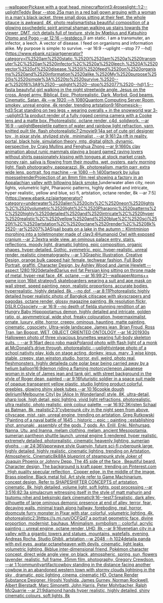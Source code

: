 [--wallpaper](https://www.ebank.nz/aiartgenerator?category=--wallpaper)[Pickaxe with a goat head, minecraft](https://www.ebank.nz/aiartgenerator?category=Pickaxe%2520with%2520a%2520goat%2520head%2C%2520minecraft)[print](https://www.ebank.nz/aiartgenerator?category=print)[3:4](https://www.ebank.nz/aiartgenerator?category=3%3A4)[roses](https://www.ebank.nz/aiartgenerator?category=roses)[light::](https://www.ebank.nz/aiartgenerator?category=light%3A%3A)[1:2](https://www.ebank.nz/aiartgenerator?category=1%3A2)[--uplight](https://www.ebank.nz/aiartgenerator?category=--uplight)[Teddy Bear --stop 25](https://www.ebank.nz/aiartgenerator?category=Teddy%2520Bear%2520--stop%252025)[a man in a red ball gown arguing with a woman in a man's black jacket, three small dogs sitting at their feet, the whole sitauce is awkward, 4K, photo realism](https://www.ebank.nz/aiartgenerator?category=a%2520man%2520in%2520a%2520red%2520ball%2520gown%2520arguing%2520with%2520a%2520woman%2520in%2520a%2520man%27s%2520black%2520jacket%2C%2520three%2520small%2520dogs%2520sitting%2520at%2520their%2520feet%2C%2520the%2520whole%2520sitauce%2520is%2520awkward%2C%25204K%2C%2520photo%2520realism)[artists](https://www.ebank.nz/aiartgenerator?category=artists)[a beautiful composition of a glowing psychedelic spirit animal shaman walking up stairs towards the viewer, DMT,  rich details full of texture, style by Mœbius and Katsuhiro Otomo and Pogo —ar 12:16 —test](https://www.ebank.nz/aiartgenerator?category=a%2520beautiful%2520composition%2520of%2520a%2520glowing%2520psychedelic%2520spirit%2520animal%2520shaman%2520walking%2520up%2520stairs%2520towards%2520the%2520viewer%2C%2520DMT%2C%2520%2520rich%2520details%2520full%2520of%2520texture%2C%2520style%2520by%2520M%C5%93bius%2520and%2520Katsuhiro%2520Otomo%2520and%2520Pogo%2520%E2%80%94ar%252012%3A16%2520%E2%80%94test)[deco.](https://www.ebank.nz/aiartgenerator?category=deco.)[I am static. I am a transmuter, an infector, a leech. A vector of disease. I feed on organisms and information alike. My purpose is simple: to survive. --ar 16:9 --uplight --stop 77 --hd](https://www.ebank.nz/aiartgenerator?category=I%2520am%2520static.%2520I%2520am%2520a%2520transmuter%2C%2520an%2520infector%2C%2520a%2520leech.%2520A%2520vector%2520of%2520disease.%2520I%2520feed%2520on%2520organisms%2520and%2520information%2520alike.%2520My%2520purpose%2520is%2520simple%3A%2520to%2520survive.%2520--ar%252016%3A9%2520--uplight%2520--stop%252077%2520--hd)[1.5](https://www.ebank.nz/aiartgenerator?category=1.5)[--fast](https://www.ebank.nz/aiartgenerator?category=--fast)[a beautyful girl walking in the night street](https://www.ebank.nz/aiartgenerator?category=a%2520beautyful%2520girl%2520walking%2520in%2520the%2520night%2520street)[wide angle. Jesus on the cross. Angel army. Biblical. Epic. Photorealistic. Dark. Morbid. God beams. Cinematic. Satan. 4k —w 1920 —h 1080](https://www.ebank.nz/aiartgenerator?category=wide%2520angle.%2520Jesus%2520on%2520the%2520cross.%2520Angel%2520army.%2520Biblical.%2520Epic.%2520Photorealistic.%2520Dark.%2520Morbid.%2520God%2520beams.%2520Cinematic.%2520Satan.%25204k%2520%E2%80%94w%25201920%2520%E2%80%94h%25201080)[Quantom Computing Server Room,  smokey, unreal engine, 4k render, trending artstation](https://www.ebank.nz/aiartgenerator?category=Quantom%2520Computing%2520Server%2520Room%2C%2520%2520smokey%2C%2520unreal%2520engine%2C%25204k%2520render%2C%2520trending%2520artstation)[9:16](https://www.ebank.nz/aiartgenerator?category=9%3A16)[homesick](https://www.ebank.nz/aiartgenerator?category=homesick)[--hd](https://www.ebank.nz/aiartgenerator?category=--hd)[3:5](https://www.ebank.nz/aiartgenerator?category=3%3A5)[cat standing on two legs + wearing overalls + in the snow](https://www.ebank.nz/aiartgenerator?category=cat%2520standing%2520on%2520two%2520legs%2520%2B%2520wearing%2520overalls%2520%2B%2520in%2520the%2520snow)[world war 3](https://www.ebank.nz/aiartgenerator?category=world%2520war%25203)[--uplight](https://www.ebank.nz/aiartgenerator?category=--uplight)[3:1](https://www.ebank.nz/aiartgenerator?category=3%3A1)[a product render of a fully rigged cenima camera with a Cooke lens and a matte box. Photorealistic, octane render, c4d, solidwork. --ar 16:9 --uplight](https://www.ebank.nz/aiartgenerator?category=a%2520product%2520render%2520of%2520a%2520fully%2520rigged%2520cenima%2520camera%2520with%2520a%2520Cooke%2520lens%2520and%2520a%2520matte%2520box.%2520Photorealistic%2C%2520octane%2520render%2C%2520c4d%2C%2520solidwork.%2520--ar%252016%3A9%2520--uplight)[Beeple](https://www.ebank.nz/aiartgenerator?category=Beeple)[tile pattern of water and rainbow light refraction, yarn, knitted quilt tile, flash photo](https://www.ebank.nz/aiartgenerator?category=tile%2520pattern%2520of%2520water%2520and%2520rainbow%2520light%2520refraction%2C%2520yarn%2C%2520knitted%2520quilt%2520tile%2C%2520flash%2520photo)[realistic](https://www.ebank.nz/aiartgenerator?category=realistic)[7:2](https://www.ebank.nz/aiartgenerator?category=7%3A2)[movie](https://www.ebank.nz/aiartgenerator?category=movie)[9:14](https://www.ebank.nz/aiartgenerator?category=9%3A14)[a set of cute girl designer toy , in pixar style, stylized style , minimalist , --ar 9:16](https://www.ebank.nz/aiartgenerator?category=a%2520set%2520of%2520cute%2520girl%2520designer%2520toy%2520%2C%2520in%2520pixar%2520style%2C%2520stylized%2520style%2520%2C%2520minimalist%2520%2C%2520--ar%25209%3A16)[1:2](https://www.ebank.nz/aiartgenerator?category=1%3A2)[a rift in reality, portal, black hole, simulation theory, mtg, digital glitch, dynamic, perspective, by Craig Mullins and Fenghua Zhong —ar 9:16](https://www.ebank.nz/aiartgenerator?category=a%2520rift%2520in%2520reality%2C%2520portal%2C%2520black%2520hole%2C%2520simulation%2520theory%2C%2520mtg%2C%2520digital%2520glitch%2C%2520dynamic%2C%2520perspective%2C%2520by%2520Craig%2520Mullins%2520and%2520Fenghua%2520Zhong%2520%E2%80%94ar%25209%3A16)[60s clay animation about runic mammals playing a board game](https://www.ebank.nz/aiartgenerator?category=60s%2520clay%2520animation%2520about%2520runic%2520mammals%2520playing%2520a%2520board%2520game)[2 raving lovers without shirts passionately kissing with tongues at stock market crash, money rain, saliva is flowing from their mouths, wet, oysters, early morning light, flash photography, papparazzi, 8k, photorealism, martin parr, extra wide lens, portrait, fog machine --w 1080 --h 1400](https://www.ebank.nz/aiartgenerator?category=2%2520raving%2520lovers%2520without%2520shirts%2520passionately%2520kissing%2520with%2520tongues%2520at%2520stock%2520market%2520crash%2C%2520money%2520rain%2C%2520saliva%2520is%2520flowing%2520from%2520their%2520mouths%2C%2520wet%2C%2520oysters%2C%2520early%2520morning%2520light%2C%2520flash%2520photography%2C%2520papparazzi%2C%25208k%2C%2520photorealism%2C%2520martin%2520parr%2C%2520extra%2520wide%2520lens%2C%2520portrait%2C%2520fog%2520machine%2520--w%25201080%2520--h%25201400)[artwork by julius moessel](https://www.ebank.nz/aiartgenerator?category=artwork%2520by%2520julius%2520moessel)[render](https://www.ebank.nz/aiartgenerator?category=render)[Projection of an 8mm film reel showing a factory in an Appalachian valley with billowing black smoke.](https://www.ebank.nz/aiartgenerator?category=Projection%2520of%2520an%25208mm%2520film%2520reel%2520showing%2520a%2520factory%2520in%2520an%2520Appalachian%2520valley%2520with%2520billowing%2520black%2520smoke.)[underwater alien city, neon lights, volumetric light, Pharaonic patterns, highly detailed and intricate, hyper realistic, yellow and blue, sci fi, artstation, octane render, 8k --ar 7:5](https://www.ebank.nz/aiartgenerator?category=underwater%2520alien%2520city%2C%2520neon%2520lights%2C%2520volumetric%2520light%2C%2520Pharaonic%2520patterns%2C%2520highly%2520detailed%2520and%2520intricate%2C%2520hyper%2520realistic%2C%2520yellow%2520and%2520blue%2C%2520sci%2520fi%2C%2520artstation%2C%2520octane%2520render%2C%25208k%2520--ar%25207%3A5)[sail boats on a lake in the autumn :: Klimt](https://www.ebank.nz/aiartgenerator?category=sail%2520boats%2520on%2520a%2520lake%2520in%2520the%2520autumn%2520%3A%3A%2520Klimt)[minion morphing into a toilet](https://www.ebank.nz/aiartgenerator?category=minion%2520morphing%2520into%2520a%2520toilet)[monster,made of clay](https://www.ebank.nz/aiartgenerator?category=monster%2Cmade%2520of%2520clay)[3:4](https://www.ebank.nz/aiartgenerator?category=3%3A4)[Humanoid Owl with exposed cranium --ar 2:3](https://www.ebank.nz/aiartgenerator?category=Humanoid%2520Owl%2520with%2520exposed%2520cranium%2520--ar%25202%3A3)[extra wide view. an ominous palace entry. stairs. reflections. moody light. dramatic lighting. epic composition. organic shapes. hyper-detailed. Gothic. symmetric. epic. hyper-realistic. unreal render. realistic cinematography --ar 1:3](https://www.ebank.nz/aiartgenerator?category=extra%2520wide%2520view.%2520an%2520ominous%2520palace%2520entry.%2520stairs.%2520reflections.%2520moody%2520light.%2520dramatic%2520lighting.%2520epic%2520composition.%2520organic%2520shapes.%2520hyper-detailed.%2520Gothic.%2520symmetric.%2520epic.%2520hyper-realistic.%2520unreal%2520render.%2520realistic%2520cinematography%2520--ar%25201%3A3)[Graphic Illustration, Creative Design, orange bulk capped hair female, techwear fashion, Full Body Portrait, graffiti, Character Design, by Ashley Wood and Jamie Hewlett --aspect 1280:1920](https://www.ebank.nz/aiartgenerator?category=Graphic%2520Illustration%2C%2520Creative%2520Design%2C%2520orange%2520bulk%2520capped%2520hair%2520female%2C%2520techwear%2520fashion%2C%2520Full%2520Body%2520Portrait%2C%2520graffiti%2C%2520Character%2520Design%2C%2520by%2520Ashley%2520Wood%2520and%2520Jamie%2520Hewlett%2520--aspect%25201280%3A1920)[detailed](https://www.ebank.nz/aiartgenerator?category=detailed)[Darius evil fat Persian king sitting on throne made of metal, hyper-real face, 4K, octane, —ar 16:9](https://www.ebank.nz/aiartgenerator?category=Darius%2520evil%2520fat%2520Persian%2520king%2520sitting%2520on%2520throne%2520made%2520of%2520metal%2C%2520hyper-real%2520face%2C%25204K%2C%2520octane%2C%2520%E2%80%94ar%252016%3A9)[9:21](https://www.ebank.nz/aiartgenerator?category=9%3A21)[--wallpaper](https://www.ebank.nz/aiartgenerator?category=--wallpaper)[Atoms](https://www.ebank.nz/aiartgenerator?category=Atoms)[++ game icon 16bit strategy](https://www.ebank.nz/aiartgenerator?category=%2B%2B%2520game%2520icon%252016bit%2520strategy)[5 skateboarders wearing a suit and ape mask on wall street, speed painting, neon, realistic proportions, accurate bodies, hyperrealistic, highly detailed, 8k, --no dof, --ar 8:11](https://www.ebank.nz/aiartgenerator?category=5%2520skateboarders%2520wearing%2520a%2520suit%2520and%2520ape%2520mask%2520on%2520wall%2520street%2C%2520speed%2520painting%2C%2520neon%2C%2520realistic%2520proportions%2C%2520accurate%2520bodies%2C%2520hyperrealistic%2C%2520highly%2520detailed%2C%25208k%2C%2520--no%2520dof%2C%2520--ar%25208%3A11)[Photorealistic highly detailed hyper realistic photo of Bangkok citiscape with skyscrapers and pagodas, octane render, glossy magazine painting, 8k resolution,flickr, DSLR,CGsociety  --ar 16:9 --no depth of field](https://www.ebank.nz/aiartgenerator?category=Photorealistic%2520highly%2520detailed%2520hyper%2520realistic%2520photo%2520of%2520Bangkok%2520citiscape%2520with%2520skyscrapers%2520and%2520pagodas%2C%2520octane%2520render%2C%2520glossy%2520magazine%2520painting%2C%25208k%2520resolution%2Cflickr%2C%2520DSLR%2CCGsociety%2520%2520--ar%252016%3A9%2520--no%2520depth%2520of%2520field)[a stunning rendition of an Hungry Baby Hippopotamus demon, highly detailed and intricate, golden ratio, pi, asymmetrical, wide shot, freaky colouration, hypermaximalist, ornate, luxury, elite, horror, creepy, ominous, haunting, matte painting, cinematic, cgsociety, Ultra-wide landscape, James jean, Brian Froud, Ross Tran, Ian Bogost, WET, OBJECT ORIENTED ONTOLOGY --ar 14:20](https://www.ebank.nz/aiartgenerator?category=a%2520stunning%2520rendition%2520of%2520an%2520Hungry%2520Baby%2520Hippopotamus%2520demon%2C%2520highly%2520detailed%2520and%2520intricate%2C%2520golden%2520ratio%2C%2520pi%2C%2520asymmetrical%2C%2520wide%2520shot%2C%2520freaky%2520colouration%2C%2520hypermaximalist%2C%2520ornate%2C%2520luxury%2C%2520elite%2C%2520horror%2C%2520creepy%2C%2520ominous%2C%2520haunting%2C%2520matte%2520painting%2C%2520cinematic%2C%2520cgsociety%2C%2520Ultra-wide%2520landscape%2C%2520James%2520jean%2C%2520Brian%2520Froud%2C%2520Ross%2520Tran%2C%2520Ian%2520Bogost%2C%2520WET%2C%2520OBJECT%2520ORIENTED%2520ONTOLOGY%2520--ar%252014%3A20)[1930s Halloween photo of three vivacious brunettes wearing full-body skeleton suits. :: --ar 9:16](https://www.ebank.nz/aiartgenerator?category=1930s%2520Halloween%2520photo%2520of%2520three%2520vivacious%2520brunettes%2520wearing%2520full-body%2520skeleton%2520suits.%2520%3A%3A%2520--ar%25209%3A16)[art deco robo mask](https://www.ebank.nz/aiartgenerator?category=art%2520deco%2520robo%2520mask)[Polaroid photo with flash light of a monk at McDonald’s drive through, photorealistic,](https://www.ebank.nz/aiartgenerator?category=Polaroid%2520photo%2520with%2520flash%2520light%2520of%2520a%2520monk%2520at%2520McDonald%E2%80%99s%2520drive%2520through%2C%2520photorealistic%2C)[--uplight](https://www.ebank.nz/aiartgenerator?category=--uplight)[vintage photo of a school nativity play, kids on stage acting, donkey, jesus, mary, 3 wise kings, stable, creepy, stan winston studio, horror, evil, weird, photo real, fleshmonsters, highly detailed](https://www.ebank.nz/aiartgenerator?category=vintage%2520photo%2520of%2520a%2520school%2520nativity%2520play%2C%2520kids%2520on%2520stage%2520acting%2C%2520donkey%2C%2520jesus%2C%2520mary%2C%25203%2520wise%2520kings%2C%2520stable%2C%2520creepy%2C%2520stan%2520winston%2520studio%2C%2520horror%2C%2520evil%2C%2520weird%2C%2520photo%2520real%2C%2520fleshmonsters%2C%2520highly%2520detailed)[a cute polar bear being carried away by a helium balloon](https://www.ebank.nz/aiartgenerator?category=a%2520cute%2520polar%2520bear%2520being%2520carried%2520away%2520by%2520a%2520helium%2520balloon)[16:9](https://www.ebank.nz/aiartgenerator?category=16%3A9)[demon riding a flaming motorcycle](https://www.ebank.nz/aiartgenerator?category=demon%2520riding%2520a%2520flaming%2520motorcycle)[neon Japanese woman in style of James jean and tank girl, with street background in the style of Roger dean, painted --ar 9:16](https://www.ebank.nz/aiartgenerator?category=neon%2520Japanese%2520woman%2520in%2520style%2520of%2520James%2520jean%2520and%2520tank%2520girl%2C%2520with%2520street%2520background%2520in%2520the%2520style%2520of%2520Roger%2520dean%2C%2520painted%2520--ar%25209%3A16)[futuristic soldier in a space suit made of opaque transparent yellow plastic, studio lighting product colorful, greebles, glowing shiny sleek tubes --ar 10:16](https://www.ebank.nz/aiartgenerator?category=futuristic%2520soldier%2520in%2520a%2520space%2520suit%2520made%2520of%2520opaque%2520transparent%2520yellow%2520plastic%2C%2520studio%2520lighting%2520product%2520colorful%2C%2520greebles%2C%2520glowing%2520shiny%2520sleek%2520tubes%2520--ar%252010%3A16)[cookie dough delirium](https://www.ebank.nz/aiartgenerator?category=cookie%2520dough%2520delirium)[[Melbourne City] by [Alice In Wonderland] style, 8K, ultra-detail, sharp look, high detail, epic lighting, vivid light refractions, photorealistic, ultra realistic, photo realistic, pink colour palette, —ar 16:9](https://www.ebank.nz/aiartgenerator?category=%5BMelbourne%2520City%5D%2520by%2520%5BAlice%2520In%2520Wonderland%5D%2520style%2C%25208K%2C%2520ultra-detail%2C%2520sharp%2520look%2C%2520high%2520detail%2C%2520epic%2520lighting%2C%2520vivid%2520light%2520refractions%2C%2520photorealistic%2C%2520ultra%2520realistic%2C%2520photo%2520realistic%2C%2520pink%2520colour%2520palette%2C%2520%E2%80%94ar%252016%3A9)[2:3](https://www.ebank.nz/aiartgenerator?category=2%3A3)[Kristen Schaal as Batman, 8k, realistic](https://www.ebank.nz/aiartgenerator?category=Kristen%2520Schaal%2520as%2520Batman%2C%25208k%2C%2520realistic)[2:3](https://www.ebank.nz/aiartgenerator?category=2%3A3)["cyberpunk city in the night seen from above, cityscape, mist, rain, unreal engine, trending on artstation, Greg Rutkowski "](https://www.ebank.nz/aiartgenerator?category=%22cyberpunk%2520city%2520in%2520the%2520night%2520seen%2520from%2520above%2C%2520cityscape%2C%2520mist%2C%2520rain%2C%2520unreal%2520engine%2C%2520trending%2520on%2520artstation%2C%2520Greg%2520Rutkowski%2520%22)[Painting of a naval battle of 1645 :: historic :: epic :: painting ::](https://www.ebank.nz/aiartgenerator?category=Painting%2520of%2520a%2520naval%2520battle%2520of%25201645%2520%3A%3A%2520historic%2520%3A%3A%2520epic%2520%3A%3A%2520painting%2520%3A%3A)[establishing shot, annunaki ,  assembly of the gods, 7 gods, An, Enlil, Enki, Ninhursag, Nanna, Utu, and Inanna, melam clothing, melam, ancient Mesopotamia, sumerian pantheon shuttle launch, unreal engine 5 rendered, hyper realistic,  extremely detailed, photorealistic,  cinematic heavenly lighting, sumerian glyphs, --ar 24:36](https://www.ebank.nz/aiartgenerator?category=establishing%2520shot%2C%2520annunaki%2520%2C%2520%2520assembly%2520of%2520the%2520gods%2C%25207%2520gods%2C%2520An%2C%2520Enlil%2C%2520Enki%2C%2520Ninhursag%2C%2520Nanna%2C%2520Utu%2C%2520and%2520Inanna%2C%2520melam%2520clothing%2C%2520melam%2C%2520ancient%2520Mesopotamia%2C%2520sumerian%2520pantheon%2520shuttle%2520launch%2C%2520unreal%2520engine%25205%2520rendered%2C%2520hyper%2520realistic%2C%2520%2520extremely%2520detailed%2C%2520photorealistic%2C%2520%2520cinematic%2520heavenly%2520lighting%2C%2520sumerian%2520glyphs%2C%2520--ar%252024%3A36)[Vaporwave style Guanyin, future sci-fi,cyberpunk,large, highly detailed, highly realistic. cinematic lighting, trending on Artstation. Atmospheric. Cinematic](https://www.ebank.nz/aiartgenerator?category=Vaporwave%2520style%2520Guanyin%2C%2520future%2520sci-fi%2Ccyberpunk%2Clarge%2C%2520highly%2520detailed%2C%2520highly%2520realistic.%2520cinematic%2520lighting%2C%2520trending%2520on%2520Artstation.%2520Atmospheric.%2520Cinematic)[8k](https://www.ebank.nz/aiartgenerator?category=8k)[88](https://www.ebank.nz/aiartgenerator?category=88)[A blueprint of steampunk style Joker of Joaquin Phoenix or Johnny Depp,  The 45 side of the face , Beautiful beard, Character design, The background is kraft paper,  trending on Pinterest.com  , High quality specular reflection ,  Copper  edge, in the middle of the image, Brass pipeline,  Black metal foil,  Art style refer to Game Machinarium.  concept design, Refer to SHAPESHIFTER CONCEPTS  of artstation, cinematic,  8k, high detailed,  volume light,  soft lights,  post processing    --ar 3:5](https://www.ebank.nz/aiartgenerator?category=A%2520blueprint%2520of%2520steampunk%2520style%2520Joker%2520of%2520Joaquin%2520Phoenix%2520or%2520Johnny%2520Depp%2C%2520%2520The%252045%2520side%2520of%2520the%2520face%2520%2C%2520Beautiful%2520beard%2C%2520Character%2520design%2C%2520The%2520background%2520is%2520kraft%2520paper%2C%2520%2520trending%2520on%2520Pinterest.com%2520%2520%2C%2520High%2520quality%2520specular%2520reflection%2520%2C%2520%2520Copper%2520%2520edge%2C%2520in%2520the%2520middle%2520of%2520the%2520image%2C%2520Brass%2520pipeline%2C%2520%2520Black%2520metal%2520foil%2C%2520%2520Art%2520style%2520refer%2520to%2520Game%2520Machinarium.%2520%2520concept%2520design%2C%2520Refer%2520to%2520SHAPESHIFTER%2520CONCEPTS%2520%2520of%2520artstation%2C%2520cinematic%2C%2520%25208k%2C%2520high%2520detailed%2C%2520%2520volume%2520light%2C%2520%2520soft%2520lights%2C%2520%2520post%2520processing%2520%2520%2520%2520--ar%25203%3A5)[16:8](https://www.ebank.nz/aiartgenerator?category=16%3A8)[2:3](https://www.ebank.nz/aiartgenerator?category=2%3A3)[a simulacrum witnessing itself in the style of matt mahurin and tsutomu nihei and beksinski dark cinematic](https://www.ebank.nz/aiartgenerator?category=a%2520simulacrum%2520witnessing%2520itself%2520in%2520the%2520style%2520of%2520matt%2520mahurin%2520and%2520tsutomu%2520nihei%2520and%2520beksinski%2520dark%2520cinematic)[9:16](https://www.ebank.nz/aiartgenerator?category=9%3A16)[--test](https://www.ebank.nz/aiartgenerator?category=--test)[7:5](https://www.ebank.nz/aiartgenerator?category=7%3A5)[realistic, dark alley, silhouette of large ominous demonic presence at end of alley, terror, fear, decaying walls, minimal trash along hallway, foreboding, real, horror, doom](https://www.ebank.nz/aiartgenerator?category=realistic%2C%2520dark%2520alley%2C%2520silhouette%2520of%2520large%2520ominous%2520demonic%2520presence%2520at%2520end%2520of%2520alley%2C%2520terror%2C%2520fear%2C%2520decaying%2520walls%2C%2520minimal%2520trash%2520along%2520hallway%2C%2520foreboding%2C%2520real%2C%2520horror%2C%2520doom)[cute furry monster in Pixar with star, colorful, volumetric lighting, 4k, photorealistic](https://www.ebank.nz/aiartgenerator?category=cute%2520furry%2520monster%2520in%2520Pixar%2520with%2520star%2C%2520colorful%2C%2520volumetric%2520lighting%2C%25204k%2C%2520photorealistic)[2:3](https://www.ebank.nz/aiartgenerator?category=2%3A3)[https://s.mj.run/OCFQd7  a portrait geometric face, divine proportion, modernist, bauhaus, Minimalism, symbolism :: colorful, acrylic painting :: unreal engine, octane render, UHD, 8k --ar 9:16](https://www.ebank.nz/aiartgenerator?category=https%3A//s.mj.run/OCFQd7%2520%2520a%2520portrait%2520geometric%2520face%2C%2520divine%2520proportion%2C%2520modernist%2C%2520bauhaus%2C%2520Minimalism%2C%2520symbolism%2520%3A%3A%2520colorful%2C%2520acrylic%2520painting%2520%3A%3A%2520unreal%2520engine%2C%2520octane%2520render%2C%2520UHD%2C%25208k%2520--ar%25209%3A16)[venetian city in a valley with a gigantic towers and statues, mountains, watefalls, evening, Andreas Rocha, Studio Ghibli, artstation --w 2048 --h 1024](https://www.ebank.nz/aiartgenerator?category=venetian%2520city%2520in%2520a%2520valley%2520with%2520a%2520gigantic%2520towers%2520and%2520statues%2C%2520mountains%2C%2520watefalls%2C%2520evening%2C%2520Andreas%2520Rocha%2C%2520Studio%2520Ghibli%2C%2520artstation%2520--w%25202048%2520--h%25201024)[detail](https://www.ebank.nz/aiartgenerator?category=detail)[a panda with evil eyes, avatar,octane](https://www.ebank.nz/aiartgenerator?category=a%2520panda%2520with%2520evil%2520eyes%2C%2520avatar%2Coctane)[heaven with devils, cinematic, light leaks, volumetric lighting, 8k](https://www.ebank.nz/aiartgenerator?category=heaven%2520with%2520devils%2C%2520cinematic%2C%2520light%2520leaks%2C%2520volumetric%2520lighting%2C%25208k)[blue inter-dimensional friend, Pokémon character concept, direct wide angle view, on black, atmospheric, spring, sun, flowers lavender, realistic, full frame, 35mm film, photography, Gregory Crewdson, —ar 1:1](https://www.ebank.nz/aiartgenerator?category=blue%2520inter-dimensional%2520friend%2C%2520Pok%C3%A9mon%2520character%2520concept%2C%2520direct%2520wide%2520angle%2520view%2C%2520on%2520black%2C%2520atmospheric%2C%2520spring%2C%2520sun%2C%2520flowers%2520lavender%2C%2520realistic%2C%2520full%2520frame%2C%252035mm%2520film%2C%2520photography%2C%2520Gregory%2520Crewdson%2C%2520%E2%80%94ar%25201%3A1)[community](https://www.ebank.nz/aiartgenerator?category=community)[artifact](https://www.ebank.nz/aiartgenerator?category=artifact)[cowboy standing in the distance facing another cowbow in an abandoned western town with stormy clouds lightning in the sky , dramatic, epic lighting ,cinema, cinematic HD, Octane Render Substance Designer. Hiroshi Yoshida, James Gurney, Norman Rockwell, Albert Bierstadt, Marc Simonetti, John Harris, Peter Mohrbacher, Ralph McQuarrie --ar 21:9](https://www.ebank.nz/aiartgenerator?category=cowboy%2520standing%2520in%2520the%2520distance%2520facing%2520another%2520cowbow%2520in%2520an%2520abandoned%2520western%2520town%2520with%2520stormy%2520clouds%2520lightning%2520in%2520the%2520sky%2520%2C%2520dramatic%2C%2520epic%2520lighting%2520%2Ccinema%2C%2520cinematic%2520HD%2C%2520Octane%2520Render%2520Substance%2520Designer.%2520Hiroshi%2520Yoshida%2C%2520James%2520Gurney%2C%2520Norman%2520Rockwell%2C%2520Albert%2520Bierstadt%2C%2520Marc%2520Simonetti%2C%2520John%2520Harris%2C%2520Peter%2520Mohrbacher%2C%2520Ralph%2520McQuarrie%2520--ar%252021%3A9)[diamond hands hyper realistic, highly detailed, shiny cinematic colours, soft lights, 8k](https://www.ebank.nz/aiartgenerator?category=diamond%2520hands%2520hyper%2520realistic%2C%2520highly%2520detailed%2C%2520shiny%2520cinematic%2520colours%2C%2520soft%2520lights%2C%25208k)